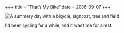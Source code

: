 +++
title = "That’s My Bike"
date = 2006-09-07
+++

![A summery day with a bicycle, signpost, tree and field](http://www.aphoenix.ca/photoblog/photos/ThatsMyBike.jpg "Raleigh Ambush.  That's right, my bike is going to sneak up on you and work it's evil mojo.")

I'd been cycling for a while, and it was time for a rest.
